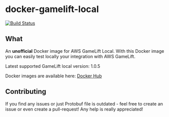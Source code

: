 # docker-gamelift-local

[![Build Status](https://travis-ci.com/zamazan4ik/docker-gamelift-local.svg?branch=master)](https://travis-ci.com/zamazan4ik/docker-gamelift-local)

## What
An **unofficial** Docker image for AWS GameLift Local. With this Docker image you can easily test locally your integration with AWS GameLift.

Latest supported GameLift local version: 1.0.5

Docker images are available here: [Docker Hub](https://hub.docker.com/repository/docker/zamazan4ik/gamelift_local)

## Contributing
If you find any issues or just Protobuf file is outdated - feel free to create an issue or even create a pull-request! Any help is really appreciated!
